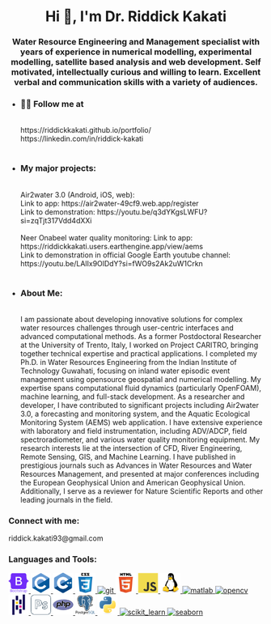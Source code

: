 <h1 align="center">Hi 👋, I'm Dr. Riddick Kakati</h1>
<h3 align="center">Water Resource Engineering and Management specialist with years of experience in numerical modelling, experimental modelling, satellite based analysis and web development. Self motivated, intellectually curious and willing to learn. Excellent verbal and communication skills with a variety of audiences. </h3>

- <h3>  👨‍💻 Follow me at </h3> <br>https://riddickkakati.github.io/portfolio/<br> https://linkedin.com/in/riddick-kakati<br><br>
- <h3>My major projects: </h3> <br> Air2water 3.0 (Android, iOS, web):<br> Link to app: https://air2water-49cf9.web.app/register<br> Link to demonstration: https://youtu.be/q3dYKgsLWFU?si=zqTjt317Vdd4dXXi <br><br> Neer Onabeel water quality monitoring: Link to app:<br> https://riddickkakati.users.earthengine.app/view/aems <br> Link to demonstration in official Google Earth youtube channel: https://youtu.be/LAlIx9OlDdY?si=fWO9s2Ak2uW1Crkn <br><br>
- <h3> About Me: </h3><br> I am passionate about developing innovative solutions for complex water resources challenges through user-centric interfaces and advanced computational methods. As a former Postdoctoral Researcher at the University of Trento, Italy, I worked on Project CARITRO, bringing together technical expertise and practical applications. I completed my Ph.D. in Water Resources Engineering from the Indian Institute of Technology Guwahati, focusing on inland water episodic event management using opensource geospatial and numerical modelling. My expertise spans computational fluid dynamics (particularly OpenFOAM), machine learning, and full-stack development. As a researcher and developer, I have contributed to significant projects including Air2water 3.0, a forecasting and monitoring system, and the Aquatic Ecological Monitoring System (AEMS) web application. I have extensive experience with laboratory and field instrumentation, including ADV/ADCP, field spectroradiometer, and various water quality monitoring equipment. My research interests lie at the intersection of CFD, River Engineering, Remote Sensing, GIS, and Machine Learning. I have published in prestigious journals such as Advances in Water Resources and Water Resources Management, and presented at major conferences including the European Geophysical Union and American Geophysical Union. Additionally, I serve as a reviewer for Nature Scientific Reports and other leading journals in the field.

<h3 align="left">Connect with me:</h3>
<p align="left">riddick.kakati93@gmail.com
</p>

<h3 align="left">Languages and Tools:</h3>
<p align="left"> <a href="https://getbootstrap.com" target="_blank" rel="noreferrer"> <img src="https://raw.githubusercontent.com/devicons/devicon/master/icons/bootstrap/bootstrap-plain-wordmark.svg" alt="bootstrap" width="40" height="40"/> </a> <a href="https://www.cprogramming.com/" target="_blank" rel="noreferrer"> <img src="https://raw.githubusercontent.com/devicons/devicon/master/icons/c/c-original.svg" alt="c" width="40" height="40"/> </a> <a href="https://www.w3schools.com/cpp/" target="_blank" rel="noreferrer"> <img src="https://raw.githubusercontent.com/devicons/devicon/master/icons/cplusplus/cplusplus-original.svg" alt="cplusplus" width="40" height="40"/> </a> <a href="https://www.w3schools.com/css/" target="_blank" rel="noreferrer"> <img src="https://raw.githubusercontent.com/devicons/devicon/master/icons/css3/css3-original-wordmark.svg" alt="css3" width="40" height="40"/> </a> <a href="https://git-scm.com/" target="_blank" rel="noreferrer"> <img src="https://www.vectorlogo.zone/logos/git-scm/git-scm-icon.svg" alt="git" width="40" height="40"/> </a> <a href="https://www.w3.org/html/" target="_blank" rel="noreferrer"> <img src="https://raw.githubusercontent.com/devicons/devicon/master/icons/html5/html5-original-wordmark.svg" alt="html5" width="40" height="40"/> </a> <a href="https://developer.mozilla.org/en-US/docs/Web/JavaScript" target="_blank" rel="noreferrer"> <img src="https://raw.githubusercontent.com/devicons/devicon/master/icons/javascript/javascript-original.svg" alt="javascript" width="40" height="40"/> </a> <a href="https://www.linux.org/" target="_blank" rel="noreferrer"> <img src="https://raw.githubusercontent.com/devicons/devicon/master/icons/linux/linux-original.svg" alt="linux" width="40" height="40"/> </a> <a href="https://www.mathworks.com/" target="_blank" rel="noreferrer"> <img src="https://upload.wikimedia.org/wikipedia/commons/2/21/Matlab_Logo.png" alt="matlab" width="40" height="40"/> </a> <a href="https://opencv.org/" target="_blank" rel="noreferrer"> <img src="https://www.vectorlogo.zone/logos/opencv/opencv-icon.svg" alt="opencv" width="40" height="40"/> </a> <a href="https://pandas.pydata.org/" target="_blank" rel="noreferrer"> <img src="https://raw.githubusercontent.com/devicons/devicon/2ae2a900d2f041da66e950e4d48052658d850630/icons/pandas/pandas-original.svg" alt="pandas" width="40" height="40"/> </a> <a href="https://www.photoshop.com/en" target="_blank" rel="noreferrer"> <img src="https://raw.githubusercontent.com/devicons/devicon/master/icons/photoshop/photoshop-line.svg" alt="photoshop" width="40" height="40"/> </a> <a href="https://www.php.net" target="_blank" rel="noreferrer"> <img src="https://raw.githubusercontent.com/devicons/devicon/master/icons/php/php-original.svg" alt="php" width="40" height="40"/> </a> <a href="https://www.postgresql.org" target="_blank" rel="noreferrer"> <img src="https://raw.githubusercontent.com/devicons/devicon/master/icons/postgresql/postgresql-original-wordmark.svg" alt="postgresql" width="40" height="40"/> </a> <a href="https://www.python.org" target="_blank" rel="noreferrer"> <img src="https://raw.githubusercontent.com/devicons/devicon/master/icons/python/python-original.svg" alt="python" width="40" height="40"/> </a> <a href="https://scikit-learn.org/" target="_blank" rel="noreferrer"> <img src="https://upload.wikimedia.org/wikipedia/commons/0/05/Scikit_learn_logo_small.svg" alt="scikit_learn" width="40" height="40"/> </a> <a href="https://seaborn.pydata.org/" target="_blank" rel="noreferrer"> <img src="https://seaborn.pydata.org/_images/logo-mark-lightbg.svg" alt="seaborn" width="40" height="40"/> </a> </p>

